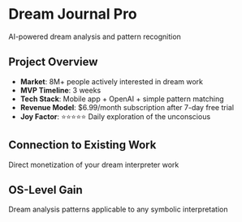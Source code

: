 # Dream Journal Pro

AI-powered dream analysis and pattern recognition

## Project Overview

- **Market**: 8M+ people actively interested in dream work
- **MVP Timeline**: 3 weeks
- **Tech Stack**: Mobile app + OpenAI + simple pattern matching
- **Revenue Model**: $6.99/month subscription after 7-day free trial
- **Joy Factor**: ⭐⭐⭐⭐⭐ Daily exploration of the unconscious

## Connection to Existing Work

Direct monetization of your dream interpreter work

## OS-Level Gain

Dream analysis patterns applicable to any symbolic interpretation
